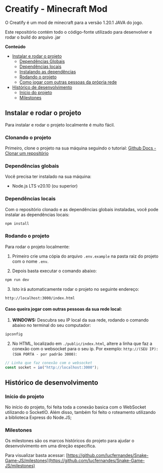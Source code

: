 # Creatify - Minecraft Mod

O Creatify é um mod de minecraft para a versão 1.20.1 JAVA do jogo.

Este repositório contém todo o código-fonte utilizado para desenvolver e rodar o build do arquivo .jar

**Conteúdo**

- [Instalar e rodar o projeto](#instalar-e-rodar-projeto)
  - [Dependências Globais](#dependencias-globais)
  - [Dependências locais](#dependências-locais)
  - [Instalando as dependências](#instalando-dependencias)
  - [Rodando o projeto](#rodar-projeto)
  - [Como jogar com outras pessoas da própria rede](#jogar-multiplayer-local)
- [Histórico de desenvolvimento](#historico)
  - [Início do projeto](#inicio-projeto)
  - [Milestones](#milestones)

## Instalar e rodar o projeto

Para instalar e rodar o projeto localmente é muito fácil.

### Clonando o projeto

Primeiro, clone o projeto na sua máquina seguindo o tutorial: [Github Docs - Clonar um repositório](https://docs.github.com/pt/repositories/creating-and-managing-repositories/cloning-a-repository)

### Dependências globais

Você precisa ter instalado na sua máquina:

- Node.js LTS v20.10 (ou superior)

### Dependências locais

Com o repositório clonado e as dependências globais instaladas, você pode instalar as dependências locais:

```bash
npm install
```

### Rodando o projeto

Para rodar o projeto localmente:

1. Primeiro crie uma cópia do arquivo `.env.example` na pasta raiz do projeto com o nome `.env`.

2. Depois basta executar o comando abaixo:

```bash
npm run dev
```

3. Isto irá automaticamente rodar o projeto no seguinte endereço:

```bash
http://localhost:3000/index.html
```

#### Caso queira jogar com outras pessoas da sua rede local:

1. **WINDOWS:** Descubra seu IP local da sua rede, rodando o comando abaixo no terminal do seu computador:
```bash
ipconfig
```

2. No HTML, localizado em `./public/index.html`, altere a linha que faz a conexão com o websocket para o seu ip. Por exemplo: `http://(SEU IP):(SUA PORTA - por padrão 3000)`:
```javascript
// Linha que faz conexão com o websocket
const socket = io("http://localhost:3000");
```

## Histórico de desenvolvimento

### Início do projeto

No início do projeto, foi feita toda a conexão basica com o WebSocket utilizando o SocketIO. Além disso, também foi feito o roteamento utilizando a biblioteca Express do Node.JS;

### Milestones

Os milestones são os marcos históricos do projeto para ajudar o desenvolvimento em uma direção específica.

Para visualizar basta acessar: [https://github.com/lucfernandes/Snake-Game-JS/milestones](https://github.com/lucfernandes/Snake-Game-JS/milestones)